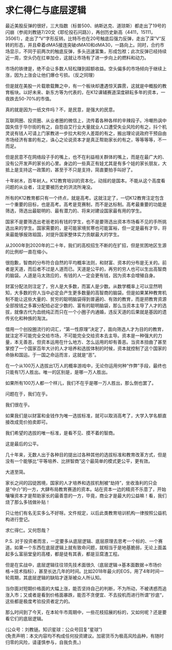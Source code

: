 # 求仁得仁与底层逻辑

最近美股反弹的很好，三大指数（标普500、纳斯达克、道琼斯）都走出了19号的闪崩（参阅刘教链7/20文《耶伦投石问路》），再创历史新高（4411，15111，35061），走出了“V“字形反转。比特币也在20号触底后强力反弹，走出了深”V“反转的形态，并且牵着dMA5接连突破dMA10和dMA30，一路向上。同时，合约市场显示，不同于前两次的触底反弹，多头迅速富集，形成包袱；此次反弹已经持续近一周，空头仍在扛单加仓，这就让市场有了进一步向上的燃料和动力。

市场的铁律是，绝不会让多数人轻松赚到超额收益。空头偏多的市场倾向于继续上涨，因为上涨会让他们爆仓亏损。（反之同理）

但是就在美股一片载歌载舞之中，有一个板块却遭遇惊天霹雳，这就是中概股的教育板块。以好未来、新东方等为代表的，在K12课辅赛道深度耕耘多年的资本，一夜跌去50-70%的市值。

真的就是因为一纸文件吗？不，是民意，是强大的民意。

互联网圈、投资圈、从业者圈的微信上，流传着各种各样的辛辣段子。冷嘲热讽中国失信于华尔街的有之，自怨自艾行业大量就业人口遭受失业风险的有之，抖个机灵说有钱人可请上门家教进一步拉大和穷人差距的有之，搬出理论说政府干预自由市场经济有害的有之，诛心之论说资本才是真正帮助家长的有之，等等等等，不一而足。

但是民意不在网络段子手的嘴上，也不在利益相关群体的嘴上，而是在最广大的、没有公开发声的家长的心里。身边的一些真正有娃尤其是有多个娃的家长朋友，大抵上是支持这一政策的，甚至于不只是支持，简直要拍手叫好了。

十年树木，百年树人。K12教育培训的资本化，动摇的是国本。不能从这个高度看问题的从业者，注定要被历史的洪流所淹没。

所有的K12教育都只有一个终点，就是高考。这就注定了，一切K12教育注定包含一个重要的目标，也是高考。高考是竞赛制，而不是达标制。高考最重要的功能是筛选，筛选出最聪明的、最有潜力的、将来对建设国家最有用的学生。

国家不是要筛选出老爸老妈有钱的学生，也不是要筛选出资本市场看不见的手所挑选出来的学生。国家需要的，是可能家境贫寒也可能富裕，但一定是最有才华，将来最能够报效祖国，对提升国家整体实力贡献最大的学生。

从2000年到2020年的二十年，我们的高校招生不断的在扩招，但是贫困地区生源的比例却一直在缩小。

很抱歉，智商的分布符合自然的平均概率法则，和财富、资本的分布是无关的。前者是天道，而后者不过是人道而已。天道是公平的，再穷的穷人也可以生出高智商的脑袋。人道是马太效应的，有钱的人一定会更有钱，因为资本会增殖自身。

财富分配法则注定了，穷人是大多数，而富人是少数。从数学概率上可以显然明知，大多数的穷人当中必定会产生更多数量的高智商的脑袋。但是如果某种教育机制不能让这些大量的、贫穷的聪明脑袋得到普遍的、有效的教育，而是把教育资源全部按钱之多寡分配给必定少数的、富有的聪明脑袋，那么当资本主导了人才的选拔，就像古代为血统纯正而只在一个小圈子内通婚，违反天道的后果就是基因的遗传劣化和种族的淘汰。

借用一个创投圈流行的词汇，“第一性原理”决定了，面向筛选人才为目的的教育，就注定不可能完全交给市场，不可能完全交给资本去主导。资本是一种强大的力量，本无善恶，但资本运用在什么地方、怎么运用的却有善恶。当资本扭曲了甚至掌控了一个国家百年大计的人才培养和选拔体制的时候，资本就控制了这个国家的命脉和国运。于一国之命运而言，这就是“恶”。

在一个从100万人选拔出1万人的概率游戏中，无论你运用何种“作弊”手段，最终也只能有1万人胜出。唯一的区别是，是哪一万人胜出。

如果所有100万人都一个样儿，我们不在乎是哪一万人胜出，那么倒也罢了。

问题在于，我们在乎。

我们很在乎。

如果我们是以财富和金钱作为唯一选拔标准，就可以取消高考了，大学入学名额直接改成竞价拍卖即可。

我们希望的选拔的唯一标准，是看不见、摸不着的智商。

这是最后的公平。

几十年来，无数人出于各种目的提出过各种其他的选拔标准和教育改革方式，但是没有一个能够比“平等培养、比拼智商”这个最简单的模式更公平，更有效。

大道至简。

家长之间的囚徒困境，国家的人才培养和选拔机制被“劫持”，坐收渔利的只会是“中介”的一方，大肆布局教育赛道的资本。站在资本一边的精资不乐意了，开始嚷嚷资本才是帮助家长的最善意的一方，毕竟，商业才是最大的公益嘛！看，我们烧了那么多钱做补贴！

只让他们有名无实多么不好呀。文件规定，以后此类教育培训机构一律按照公益机构进行登记。

求仁得仁。又何怨哉？

P.S. 对于投资者而言，一定要多从底层逻辑、底层原理去思考一个标的、一个赛道。如果一个东西在底层逻辑上就有致命问题，就相当于是地基脆弱，无论上面盖起多么富丽堂皇的高楼，都是徒有其表，都是豆腐渣工程。

但是在实战中，底层逻辑往往领先技术面很久（底层逻辑->基本面数据->市场价格->技术指标），甚至长达几年的时间。比如2018年最火的EOS，用了4年时间一轮周期，其底层逻辑的缺陷才逐渐被众人所认知。

当你面对短期价格面的大幅上涨，能否坚持自己的判断，不为所动，不被诱惑而追涨入市；又或者是看到价格面暴跌，能否不贪便宜、不去投机而进行所谓”抄底“，这些都是极度考验投资者定力的。

那么时间到了今天，在本轮牛市周期中，一些花枝招展的标的，又如何呢？还是要看它们的底层逻辑。

(公众号：刘教链。知识星球：公众号回复“星球”) \
(免责声明：本文内容均不构成任何投资建议。加密货币为极高风险品种，有随时归零的风险，请谨慎参与，自我负责。)